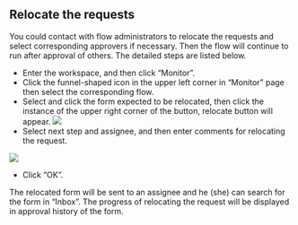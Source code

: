 ## Relocate the requests

You could contact with flow administrators to relocate the requests and select corresponding approvers if necessary. Then the flow will continue to run after approval of others. The detailed steps are listed below.

- Enter the workspace, and then click “Monitor”.
- Click the funnel-shaped icon in the upper left corner in “Monitor” page then select the corresponding flow.
- Select and click the form expected to be relocated, then click the instance of the upper right corner of the button, relocate button will appear.
![](/assets/us/workflow/relocate1.png)
- Select next step and assignee, and then enter comments for relocating the request.

![](/assets/us/workflow/relocate2.png)
- Click “OK”.

The relocated form will be sent to an assignee and he (she) can search for the form in “Inbox”. The progress of relocating the request will be displayed in approval history of the form.
